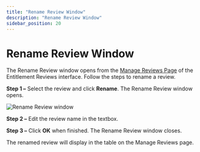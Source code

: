 ```yaml
---
title: "Rename Review Window"
description: "Rename Review Window"
sidebar_position: 20
---
```


# Rename Review Window

The Rename Review window opens from the [Manage Reviews Page](/docs/auditor/10.8/accessreviews/entitlementreviews/interface/interface.md#manage-reviews-page)
of the Entitlement Reviews interface. Follow the steps to rename a review.

**Step 1 –** Select the review and click **Rename**. The Rename Review window opens.

![Rename Review window](/images/accessinformationcenter/12.0/resourcereviews/window/renamereview.webp)

**Step 2 –** Edit the review name in the textbox.

**Step 3 –** Click **OK** when finished. The Rename Review window closes.

The renamed review will display in the table on the Manage Reviews page.
